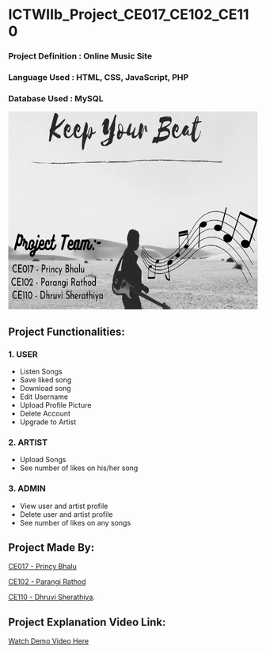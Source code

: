 # ICTWIIb_Project_CE017_CE102_CE110

### Project Definition : Online Music Site 

### Language Used      : HTML, CSS, JavaScript, PHP

### Database Used      : MySQL

<img src="img/Introduction.png" width="1200" height="400">

## Project Functionalities:
### 1. USER
- Listen Songs
- Save liked song
- Download song
- Edit Username
- Upload Profile Picture
- Delete Account
- Upgrade to Artist
### 2. ARTIST
- Upload Songs
- See number of likes on his/her song
### 3. ADMIN
- View user and artist profile
- Delete user and artist profile
- See number of likes on any songs
## Project Made By:

 [CE017 - Princy Bhalu](https://github.com/princybhalu)
 
 [CE102 - Parangi Rathod](https://github.com/Parangi-27)
 
 [CE110 - Dhruvi Sherathiya](https://github.com/DhruviSherathiya).

## Project Explanation Video Link:

[Watch Demo Video Here](https://drive.google.com/file/d/1OcfFVBXOYdG6AjsH5qzRIg7ff5MuEW0X/view?usp=sharing)

